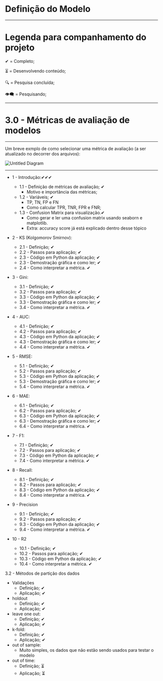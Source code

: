 # Definição do Modelo

---
# Legenda para companhamento do projeto
✔ = Completo;

⏳ = Desenvolvendo conteúdo;

🔍 = Pesquisa concluída;

👁‍🗨 = Pesquisando;

---

# 3.0 - **Métricas de avaliação de modelos**
---

Um breve exmplo de como selecionar uma métrica de avaliação (a ser atualizado no decorrer dos arquivos):

![Untitled Diagram](https://user-images.githubusercontent.com/62318283/130172564-65ae8165-62c5-40b5-9115-73f59edc127b.png)

---
* 1 - Introdução:✔✔✔
  * 1.1 - Definição de métricas de avaliação; ✔ 
    * Motivo e importância das métricas;   
  * 1.2 - Variáveis; ✔
    * TP, TN, FP e FN
    * Como calcular TPR, TNR, FPR e FNR;
  * 1.3 - Confusion Matrix para visualização.✔
    * Como gerar e ler uma confusion matrix usando seaborn e matplotlib.
    * Extra: accuracy score já está explicado dentro desse tópico 
  
* 2 - KS (Kolgomorov Smirnov): 
  * 2.1 - Definição; ✔
  * 2.2 - Passos para aplicação; ✔
  * 2.3 - Código em Python da aplicação; ✔
  * 2.3 - Demostração gráfica e como ler; ✔
  * 2.4 - Como interpretar a métrica. ✔

* 3 - Gini: 
  * 3.1 - Definição; ✔
  * 3.2 - Passos para aplicação; ✔
  * 3.3 - Código em Python da aplicação; ✔
  * 3.3 - Demostração gráfica e como ler; ✔
  * 3.4 - Como interpretar a métrica. ✔
  
* 4 - AUC: 
  * 4.1 - Definição; ✔
  * 4.2 - Passos para aplicação; ✔
  * 4.3 - Código em Python da aplicação; ✔
  * 4.3 - Demostração gráfica e como ler; ✔
  * 4.4 - Como interpretar a métrica. ✔
  
* 5 - RMSE: 
  * 5.1 - Definição; ✔
  * 5.2 - Passos para aplicação; ✔
  * 5.3 - Código em Python da aplicação; ✔
  * 5.3 - Demostração gráfica e como ler; ✔
  * 5.4 - Como interpretar a métrica. ✔

* 6 - MAE: 
  * 6.1 - Definição; ✔
  * 6.2 - Passos para aplicação; ✔
  * 6.3 - Código em Python da aplicação; ✔
  * 6.3 - Demostração gráfica e como ler; ✔
  * 6.4 - Como interpretar a métrica. ✔

* 7 - F1: 
  * 7.1 - Definição; ✔
  * 7.2 - Passos para aplicação; ✔
  * 7.3 - Código em Python da aplicação; ✔
  * 7.4 - Como interpretar a métrica. ✔

* 8 - Recall:
  * 8.1 - Definição; ✔
  * 8.2 - Passos para aplicação; ✔
  * 8.3 - Código em Python da aplicação; ✔
  * 8.4 - Como interpretar a métrica. ✔

* 9 - Precision
  * 9.1 - Definição; ✔
  * 9.2 - Passos para aplicação; ✔
  * 9.3 - Código em Python da aplicação; ✔
  * 9.4 - Como interpretar a métrica. ✔

* 10 - R2   
  * 10.1 - Definição; ✔
  * 10.2 - Passos para aplicação; ✔
  * 10.3 - Código em Python da aplicação; ✔
  * 10.4 - Como interpretar a métrica. ✔

3.2 - Métodos de partição dos dados 
* Validações
  * Definição; ✔
  * Aplicação; ✔
* holdout
  * Definição; ✔
  * Aplicação; ✔ 
* leave one out:
  * Definição; ✔
  * Aplicação; ✔
* k-fold: 
  * Definição; ✔
  * Aplicação; ✔
* out of sample:
  * Muito simples, os dados que não estão sendo usados para testar o modelo
* out of time:
  * Definição; ⏳
  * Aplicação; ⏳
